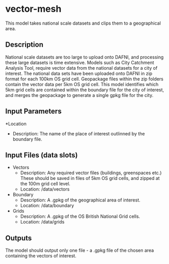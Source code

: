 # vector-mesh
This model takes national scale datasets and clips them to a geographical area.

## Description
National scale datasets are too large to upload onto DAFNI, and processing these large datasets is time extensive. Models such as City Catchment Analysis Tool,
require vector data from the national datasets for a city of interest. The national data sets have been uploaded onto DAFNI in zip format for each 100km OS grid cell. 
Geopackage files within the zip folders contain the vector data per 5km OS grid cell. This model identifies which 5km grid cells are contained within the boundary 
file for the city of interest, and merges the geopackage to generate a single gpkg file for the city.

## Input Parameters
*Location
  * Description: The name of the place of interest outlinned by the boundary file.


## Input Files (data slots)
* Vectors
  * Description: Any required vector files (buildings, greenspaces etc.) These should be saved in files of 5km OS grid cells, and zipped at the 100m grid cell level.
  * Location: /data/vectors
* Boundary
  * Description: A .gpkg of the geographical area of interest. 
  * Location: /data/boundary
* Grids
  * Description: A .gpkg of the OS British National Grid cells.
  * Location: /data/grids

## Outputs
The model should output only one file - a .gpkg file of the chosen area containing the vectors of interest.